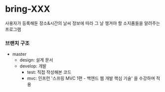 # bring-XXX
사용자가 등록해둔 장소&amp;시간의 날씨 정보에 따라 그 날 챙겨야 할 소지품들을 알려주는 프로그램

### 브랜치 구조
- master
    - design: 설계 문서
    - develop: 개발
        - test: 직접 작성해본 코드
        - mvc: 인프런 '스프링 MVC 1편 - 백엔드 웹 개발 핵심 기술' 을 수강하며 적용
